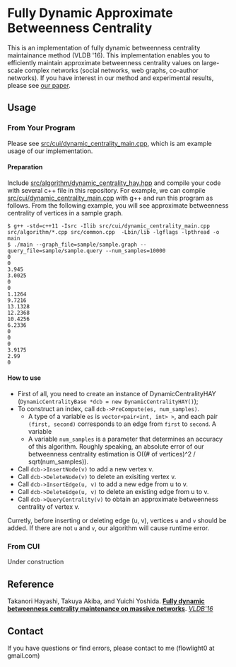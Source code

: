 Fully Dynamic Approximate Betweenness Centrality
==============================
This is an implementation of fully dynamic betweenness centrality maintainance method (VLDB '16). This implementation enables you to efficiently maintain approximate betweenness centrality values on large-scale complex networks (social networks, web graphs, co-author networks). If you have interest in our method and experimental results, please see [our paper](http://www.vldb.org/pvldb/vol9/p48-hayashi.pdf).

## Usage
### From Your Program
Please see [src/cui/dynamic_centrality_main.cpp](https://github.com/flowlight0/fully-dynamic-betweenness-centrality/blob/master/src/cui/dynamic_centrality_main.cpp), which is am example usage of our implementation. 

#### Preparation
Include [src/algorithm/dynamic_centrality_hay.hpp](https://github.com/flowlight0/fully-dynamic-betweenness-centrality/blob/master/src/algorithm/dynamic_centrality_hay.hpp) and compile your code with several c++ file in this repository. For example, we can compile [src/cui/dynamic_centrality_main.cpp](https://github.com/flowlight0/fully-dynamic-betweenness-centrality/blob/master/src/cui/dynamic_centrality_main.cpp) with g++ and run this program as follows. From the following example, you will see approximate betweenness centrality of vertices in a sample graph. 

    $ g++ -std=c++11 -Isrc -Ilib src/cui/dynamic_centrality_main.cpp src/algorithm/*.cpp src/common.cpp  -Lbin/lib -lgflags -lpthread -o main
    $ ./main --graph_file=sample/sample.graph --query_file=sample/sample.query --num_samples=10000
    0
    0
    3.945
    3.0025
    0
    0
    1.1264
    9.7216
    13.1328
    12.2368
    10.4256
    6.2336
    0
    0
    0
    3.9175
    2.99
    0
    

#### How to use
* First of all, you need to create an instance of DynamicCentralityHAY (`DynamicCentralityBase *dcb = new DynamicCentralityHAY()`);
* To construct an index, call `dcb->PreCompute(es, num_samples)`. 
    * A type of a variable `es` is `vector<pair<int, int> >`, and each pair `(first, second)` corresponds to an edge from `first` to `second`. A variable   
    * A variable `num_samples` is a parameter that determines an accuracy of this algorithm. Roughly speaking, an absolute error of our betweenness centrality estimation is O((# of vertices)^2 / sqrt(num_samples)). 
* Call `dcb->InsertNode(v)` to add a new vertex v.
* Call `dcb->DeleteNode(v)` to delete an exisiting vertex v. 
* Call `dcb->InsertEdge(u, v)` to add a new edge from u to v.
* Call `dcb->DeleteEdge(u, v)` to delete an existing edge from u to v. 
* Call `dcb->QueryCentrality(v)` to obtain an approximate betweenness centrality of vertex v. 

Curretly, before inserting or deleting edge (u, v), vertices `u` and `v` should be added. If there are not `u` and `v`, our algorithm will cause runtime error.    

### From CUI
Under construction

## Reference 
Takanori Hayashi, Takuya Akiba, and Yuichi Yoshida. [**Fully dynamic betweenness centrality maintenance on massive networks**](http://www.vldb.org/pvldb/vol9/p48-hayashi.pdf).  [*VLDB'16*](http://vldb2016.persistent.com/)

## Contact 
If you have questions or find errors, please contact to me (flowlight0 at gmail.com)
